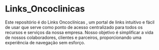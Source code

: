 ﻿# Links_Oncoclinicas
Este repositório é do Links Oncoclínicas , um portal de links intuitivo e fácil de usar que serve como ponto de acesso centralizado para todos os recursos e serviços da nossa empresa. Nosso objetivo é simplificar a vida de nossos colaboradores, clientes e parceiros, proporcionando uma experiência de navegação sem esforço.
